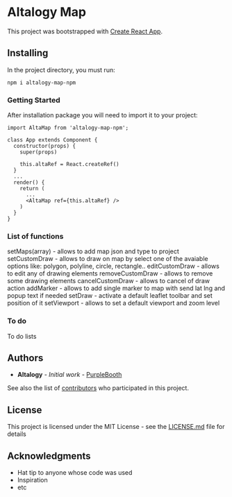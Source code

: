 # Altalogy Map

This project was bootstrapped with [Create React App](https://github.com/facebook/create-react-app).

## Installing

In the project directory, you must run:

```
npm i altalogy-map-npm
```

### Getting Started

After installation package you will need to import it to your project:

```
import AltaMap from 'altalogy-map-npm';

class App extends Component {
  constructor(props) {
    super(props)

    this.altaRef = React.createRef()
  }
  ...
  render() {
    return (
      ...
      <AltaMap ref={this.altaRef} />
    )
  }
}
```

### List of functions

setMaps(array) - allows to add map json and type to project
setCustomDraw - allows to draw on map by select one of the avaiable options like: polygon, polyline, circle, rectangle..
editCustomDraw - allows to edit any of drawing elements
removeCustomDraw - allows to remove some drawing elements
cancelCustomDraw - allows to cancel of draw action
addMarker - allows to add single marker to map with send lat lng and popup text if needed
setDraw - activate a default leaflet toolbar and set position of it
setViewport - allows to set a default viewport and zoom level

### To do

To do lists

## Authors

* **Altalogy** - *Initial work* - [PurpleBooth](https://github.com/Altalogy)

See also the list of [contributors](https://github.com/your/project/contributors) who participated in this project.

## License

This project is licensed under the MIT License - see the [LICENSE.md](LICENSE.md) file for details

## Acknowledgments

* Hat tip to anyone whose code was used
* Inspiration
* etc
